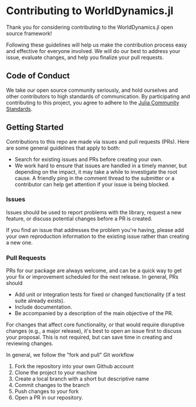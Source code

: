 # Contributing to WorldDynamics.jl 

Thank you for considering contributing to the WorldDynamics.jl open source framework! 

Following these guidelines will help us make the contribution process easy and effective for everyone involved.
We will do our best to address your issue, evaluate changes, and help you finalize your pull requests.

## Code of Conduct

We take our open source community seriously, and hold ourselves and other contributors to high standards of communication. By participating and contributing to this project, you agree to adhere to the [Julia Community Standards](https://julialang.org/community/standards/).

## Getting Started

Contributions to this repo are made via issues and pull requests (PRs). Here are some general guidelines that apply to both:

- Search for existing issues and PRs before creating your own.
- We work hard to ensure that issues are handled in a timely manner, but depending on the impact, it may take a while to investigate the root cause. A friendly ping in the comment thread to the submitter or a contributor can help get attention if your issue is being blocked.


### Issues

Issues should be used to report problems with the library, request a new feature, or discuss potential changes before a PR is created. 

If you find an issue that addresses the problem you're having, please add your own reproduction information to the existing issue rather than creating a new one. 

### Pull Requests

PRs for our package are always welcome, and can be a quick way to get your fix or improvement scheduled for the next release. In general, PRs should

- Add unit or integration tests for fixed or changed functionality (if a test suite already exists).
- Include documentation.
- Be accompanied by a description of the main objective of the PR.

For changes that affect core functionality, or that would require disruptive changes (e.g., a major release), it's best to open an issue first to discuss your proposal. This is not required, but can save time in creating and reviewing changes.

In general, we follow the "fork and pull" Git workflow

1. Fork the repository into your own Github account
2. Clone the project to your machine
3. Create a local branch with a short but descriptive name
4. Commit changes to the branch
6. Push changes to your fork
7. Open a PR in our repository.